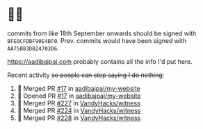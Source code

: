 # 👋🏻
<!--
**aadibajpai/aadibajpai** is a ✨ _special_ ✨ repository because its `README.md` (this file) appears on your GitHub profile.
-->
commits from like 18th September onwards should be signed with `BFE0CFDBF90E4BF0`. Prev. commits would have been signed with `AA75B83DB24703D6`.

https://aadibajpai.com probably contains all the info I'd put here.

Recent activity ~~so people can stop saying I do nothing~~:
<!--START_SECTION:activity-->
1. 🎉 Merged PR [#17](https://github.com/aadibajpai/my-website/pull/17) in [aadibajpai/my-website](https://github.com/aadibajpai/my-website)
2. 💪 Opened PR [#17](https://github.com/aadibajpai/my-website/pull/17) in [aadibajpai/my-website](https://github.com/aadibajpai/my-website)
3. 🎉 Merged PR [#227](https://github.com/VandyHacks/witness/pull/227) in [VandyHacks/witness](https://github.com/VandyHacks/witness)
4. 🎉 Merged PR [#224](https://github.com/VandyHacks/witness/pull/224) in [VandyHacks/witness](https://github.com/VandyHacks/witness)
5. 🎉 Merged PR [#228](https://github.com/VandyHacks/witness/pull/228) in [VandyHacks/witness](https://github.com/VandyHacks/witness)
<!--END_SECTION:activity-->
